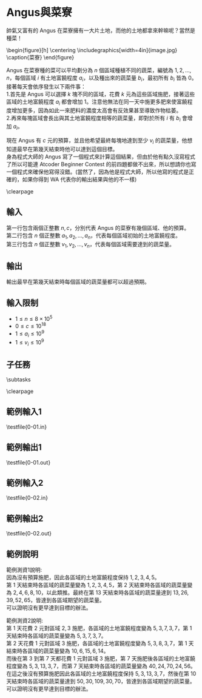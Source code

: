 # Angus與菜寮

帥氣又富有的 Angus 在菜寮擁有一大片土地，而他的土地都拿來幹嘛呢？當然是種菜！

\begin{figure}[h]
\centering
\includegraphics[width=4in]{image.jpg}
\caption{菜寮}
\end{figure}

Angus 在菜寮種的菜可以平均劃分為 $n$ 個區域種植不同的蔬菜，編號為 $1,2,...,n$，每個區域 $i$ 有土地富饒程度 $a_i$，以及種出來的蔬菜量 $b_i$，最初所有 $b_i$ 皆為 $0$。\
接著每天會依序發生以下兩件事：\
1.首先是 Angus 可以選擇 $k$ 塊不同的區域，花費 $k$ 元為這些區域施肥，接著這些區域的土地富饒程度 $a_i$ 都會增加 $1$。注意他無法在同一天中施更多肥來使富饒程度增加更多，因為如此一來肥料的濃度太高會有反效果甚至導致作物枯萎。\
2.再來每塊區域會長出與其土地富饒程度相等的蔬菜量，即對於所有 $i$ 有 $b_i$ 會增加 $a_i$。

現在 Angus 有 $c$ 元的預算，並且他希望最終每塊地達到至少 $v_i$ 的蔬菜量，他想知道最早在第幾天結束時他可以達到這個目標。\
身為程式大師的 Angus 寫了一個程式來計算這個結果，但由於他有點久沒寫程式了所以可能連 Atcoder Beginner Contest 的前四題都做不出來，所以想請你也寫一個程式來確保他寫得沒錯。(當然了，因為他是程式大師，所以他寫的程式是正確的，如果你得到 WA 代表你的輸出結果與他的不一樣)

\clearpage

## 輸入
第一行包含兩個正整數 $n,c$，分別代表 Angus 的菜寮有幾個區域、他的預算。\
第二行包含 $n$ 個正整數 $a_1,a_2,...,a_n$，代表每個區域初始的土地富饒程度。\
第三行包含 $n$ 個正整數 $v_1,v_2,...,v_n$，代表每個區域需要達到的蔬菜量。

## 輸出
輸出最早在第幾天結束時每個區域的蔬菜量都可以超過預期。

## 輸入限制
 - $1\le n\le 8\times 10^5$
 - $0\le c\le 10^{18}$
 - $1\le a_i\le 10^9$
 - $1\le v_i\le 10^9$

## 子任務
\subtasks

\clearpage

## 範例輸入1
\testfile{0-01.in}

## 範例輸出1
\testfile{0-01.out}

## 範例輸入2
\testfile{0-02.in}

## 範例輸出2
\testfile{0-02.out}

## 範例說明
範例測資1說明:\
因為沒有預算施肥，因此各區域的土地富饒程度保持 $1,2,3,4,5$。\
第 $1$ 天結束時各區域的蔬菜量變為 $1,2,3,4,5$，第 $2$ 天結束時各區域的蔬菜量變為 $2,4,6,8,10$，以此類推。最終在第 $13$ 天結束時各區域的蔬菜量達到 $13,26,39,52,65$，皆達到各區域期望的蔬菜量。\
可以證明沒有更早達到目標的辦法。

範例測資2說明:\
第 $1$ 天花費 $2$ 元對區域 $2,3$ 施肥，各區域的土地富饒程度變為 $5,3,7,3,7$，第 $1$ 天結束時各區域的蔬菜量變為 $5,3,7,3,7$。\
第 $2$ 天花費 $1$ 元對區域 $3$ 施肥，各區域的土地富饒程度變為 $5,3,8,3,7$，第 $1$ 天結束時各區域的蔬菜量變為 $10,6,15,6,14$。\
而後在第 $3$ 到第 $7$ 天都花費 $1$ 元對區域 $3$ 施肥，第 $7$ 天施肥後各區域的土地富饒程度變為 $5,3,13,3,7$，而第 $7$ 天結束時各區域的蔬菜量變為 $40,24,70,24,56$。
在這之後沒有預算施肥因此各區域的土地富饒程度保持 $5,3,13,3,7$，然後在第 $10$ 天結束時各區域的蔬菜量達到 $50,30,109,30,70$，皆達到各區域期望的蔬菜量。\
可以證明沒有更早達到目標的辦法。